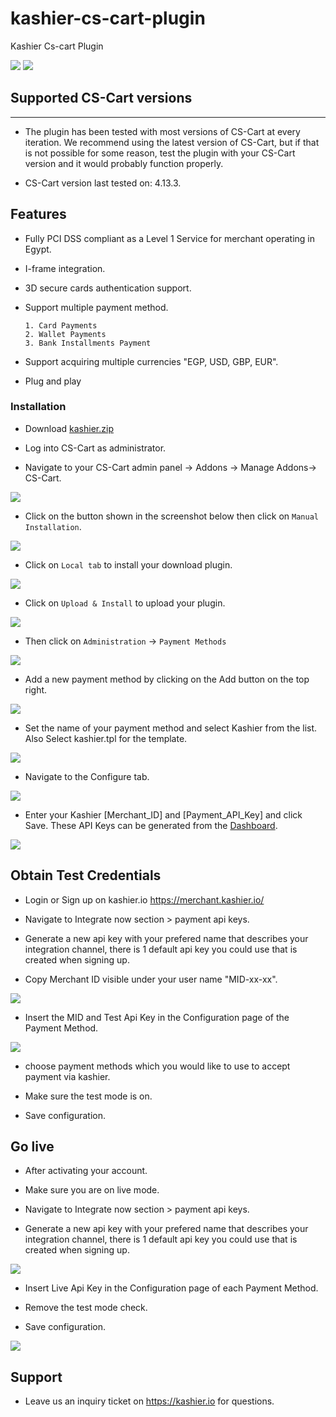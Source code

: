 # kashier-cs-cart-plugin
Kashier Cs-cart Plugin

![](https://raw.githubusercontent.com/Kashier-payments/kashier-cs-cart-plugin/main/steps/kashier-logo.png)
![](https://raw.githubusercontent.com/Kashier-payments/kashier-cs-cart-plugin/main/steps/cs-cart.png)

## Supported CS-Cart versions
- - -

- The plugin has been tested with most versions of CS-Cart at every iteration. We recommend using the latest version of CS-Cart, but if that is not possible for some reason, test the plugin with your CS-Cart version and it would probably function properly.

- CS-Cart version last tested on: 4.13.3.

## Features

- Fully PCI DSS compliant as a Level 1 Service for merchant operating in Egypt.

- I-frame integration.

- 3D secure cards authentication support.

- Support multiple payment method.

      1. Card Payments
      2. Wallet Payments 
      3. Bank Installments Payment    

- Support acquiring multiple currencies "EGP, USD, GBP, EUR".

- Plug and play

### Installation

- Download [kashier.zip](https://raw.githubusercontent.com/Kashier-payments/kashier-cs-cart-plugin/main/cs-cart.zip) 

- Log into CS-Cart as administrator.

- Navigate to your CS-Cart admin panel → Addons → Manage Addons→ CS-Cart.

![](https://raw.githubusercontent.com/Kashier-payments/kashier-cs-cart-plugin/main/steps/step-1.png)

- Click on the button shown in the screenshot below then click on `Manual Installation`.

![](https://raw.githubusercontent.com/Kashier-payments/kashier-cs-cart-plugin/main/steps/step-2.png)

- Click on `Local tab` to install your download plugin.

![](https://raw.githubusercontent.com/Kashier-payments/kashier-cs-cart-plugin/main/steps/step-3.png)

- Click on `Upload & Install` to upload your plugin.

![](https://raw.githubusercontent.com/Kashier-payments/kashier-cs-cart-plugin/main/steps/step-4.png)

- Then click on `Administration` → `Payment Methods`

![](https://raw.githubusercontent.com/Kashier-payments/kashier-cs-cart-plugin/main/steps/step-5.png)

- Add a new payment method by clicking on the Add button on the top right.

![](https://raw.githubusercontent.com/Kashier-payments/kashier-cs-cart-plugin/main/steps/step-6.png)

- Set the name of your payment method and select Kashier from the list. Also Select kashier.tpl for the template.

![](https://raw.githubusercontent.com/Kashier-payments/kashier-cs-cart-plugin/main/steps/step-7.png)

- Navigate to the Configure tab.

![](https://raw.githubusercontent.com/Kashier-payments/kashier-cs-cart-plugin/main/steps/step-8.png)

- Enter your Kashier [Merchant_ID] and [Payment_API_Key] and click Save. These API Keys can be generated from the [Dashboard](https://merchant.kashier.io/en/integrations).

![](https://raw.githubusercontent.com/Kashier-payments/kashier-cs-cart-plugin/main/steps/step-9.png)


## Obtain Test Credentials

- Login or Sign up on kashier.io https://merchant.kashier.io/

- Navigate to Integrate now section > payment api keys.

- Generate a new api key with your prefered name that describes your integration channel, there is 1 default api key you could use that is created when signing up.

- Copy Merchant ID visible under your user name "MID-xx-xx".

![](https://raw.githubusercontent.com/Kashier-payments/kashier-cs-cart-plugin/main/steps/apikeytest.png)

- Insert the MID and Test Api Key in the Configuration page of the Payment Method.

![](https://raw.githubusercontent.com/Kashier-paymentskashier-cs-cart-plugin/main/steps/step-10.png)

- choose payment methods which you would like to use to accept payment via kashier.

- Make sure the test mode is on.

- Save configuration.


## Go live

- After activating your account.

- Make sure you are on live mode.

- Navigate to Integrate now section > payment api keys.

- Generate a new api key with your prefered name that describes your integration channel, there is 1 default api key you could use that is created when signing up.

![](https://raw.githubusercontent.com/Kashier-payments/kashier-cs-cart-plugin/main/steps/apikeylive.png)

- Insert Live Api Key in the Configuration page of each Payment Method.

- Remove the test mode check.

- Save configuration.

![](https://raw.githubusercontent.com/Kashier-payments/kashier-cs-cart-plugin/main/steps/step-11.png)


## Support

- Leave us an inquiry ticket on https://kashier.io for questions.
